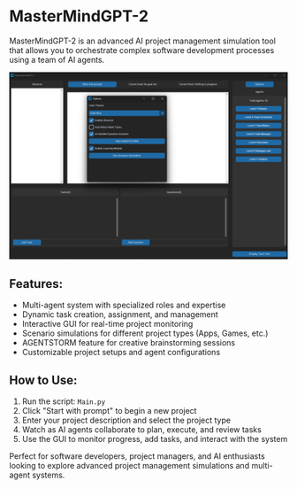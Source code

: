 # MasterMindGPT-2
MasterMindGPT-2 is an advanced AI project management simulation tool that allows you to orchestrate complex software development processes using a team of AI agents.

![MasterMindGPT-2](mastermindgpt2git.png)


## Features:

- Multi-agent system with specialized roles and expertise
- Dynamic task creation, assignment, and management
- Interactive GUI for real-time project monitoring
- Scenario simulations for different project types (Apps, Games, etc.)
- AGENTSTORM feature for creative brainstorming sessions
- Customizable project setups and agent configurations

## How to Use:

1. Run the script: `Main.py`
2. Click "Start with prompt" to begin a new project
3. Enter your project description and select the project type
4. Watch as AI agents collaborate to plan, execute, and review tasks
5. Use the GUI to monitor progress, add tasks, and interact with the system

Perfect for software developers, project managers, and AI enthusiasts looking to explore advanced project management simulations and multi-agent systems.

